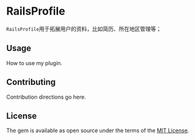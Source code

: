 # RailsProfile
`RailsProfile`用于拓展用户的资料，比如简历、所在地区管理等；

## Usage
How to use my plugin.



## Contributing
Contribution directions go here.

## License
The gem is available as open source under the terms of the [MIT License](https://opensource.org/licenses/MIT).
